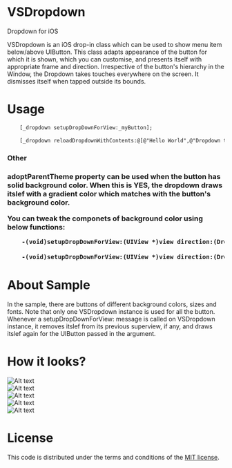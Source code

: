 VSDropdown
==========

Dropdown for iOS

VSDropdown is an iOS drop-in class which can be used to show menu item below/above UIButton. This class adapts appearance of the button for which it is shown, which you can customise, and presents itself  with appropriate frame and direction. Irrespective of the button's hierarchy in the Window, the Dropdown takes touches everywhere on the screen. It dismisses itself when tapped outside its bounds.



Usage
==========

```html
    [_dropdown setupDropDownForView:_myButton];
    
    [_dropdown reloadDropdownWithContents:@[@"Hello World",@"Dropdown test",@"Bla Bla bla.."] andSelectedString:_myButton.titleLabel.text];

```
<h3>Other<h3>

<b>adoptParentTheme</b> property can be used when the button has solid background color. When this is YES, the dropdown draws itslef with a gradient color which matches with the button's background color. 

You can tweak the componets of background color using below functions:

```html
    -(void)setupDropDownForView:(UIView *)view direction:(Dropdown_Direction)direction withBaseColor:(UIColor *)baseColor scale:(float)scale;
   
    -(void)setupDropDownForView:(UIView *)view direction:(Dropdown_Direction)direction withTopColor:(UIColor *)topColor bottomColor:(UIColor *)bottomColor scale:(float)scale;
```

About Sample
==========

In the sample, there are buttons of different background colors, sizes and fonts. Note that only one VSDropdown instance is used for all the button. Whenever a setupDropDownForView: message is called on VSDropdown instance, it removes itslef from its previous superview, if any, and draws itslef again for the  UIButton passed in the argument.


How it looks?
==========
![Alt text](/Screenshots/SC_0.png?raw=true "No dropdown")  
![Alt text](/Screenshots/SC_1.png?raw=true "Large Fonts")  
![Alt text](/Screenshots/SC_2.png?raw=true "Wider")  
![Alt text](/Screenshots/SC_3.png?raw=true "Direction upwards")  
![Alt text](/Screenshots/SC_4.png?raw=true "Samller")


License
==========
This code is distributed under the terms and conditions of the [MIT license](LICENSE).
